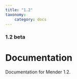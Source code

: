 ```yaml
---
title: "1.2"
taxonomy:
    category: docs
---
```


### 1.2 beta

# Documentation

Documentation for Mender 1.2.